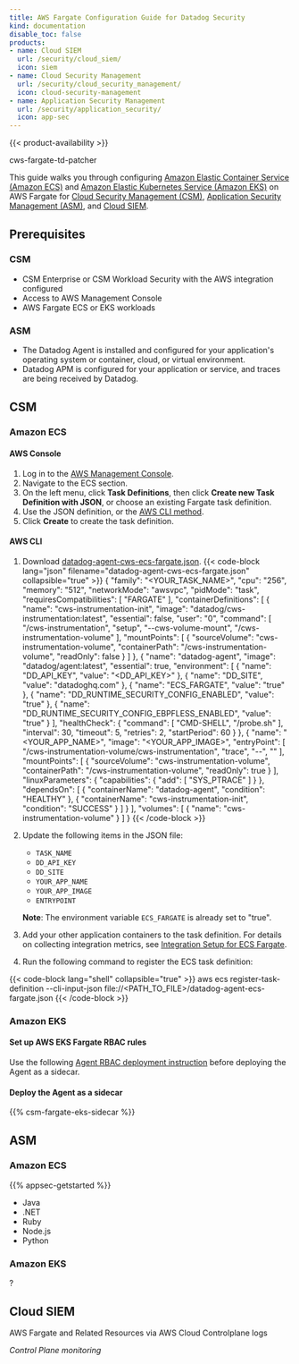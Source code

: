 ```yaml
---
title: AWS Fargate Configuration Guide for Datadog Security
kind: documentation
disable_toc: false
products:
- name: Cloud SIEM
  url: /security/cloud_siem/
  icon: siem
- name: Cloud Security Management
  url: /security/cloud_security_management/
  icon: cloud-security-management
- name: Application Security Management
  url: /security/application_security/
  icon: app-sec
---
```


{{< product-availability >}}

 cws-fargate-td-patcher

This guide walks you through configuring [Amazon Elastic Container Service (Amazon ECS)][1] and [Amazon Elastic Kubernetes Service (Amazon EKS)][2] on AWS Fargate for [Cloud Security Management (CSM)][3], [Application Security Management (ASM)][4], and [Cloud SIEM][5].

## Prerequisites

### CSM

- CSM Enterprise or CSM Workload Security with the AWS integration configured
- Access to AWS Management Console
- AWS Fargate ECS or EKS workloads

### ASM

- The Datadog Agent is installed and configured for your application's operating system or container, cloud, or virtual environment.
- Datadog APM is configured for your application or service, and traces are being received by Datadog.

## CSM

### Amazon ECS

#### AWS Console

1. Log in to the [AWS Management Console][6].
2. Navigate to the ECS section.
3. On the left menu, click **Task Definitions**, then click **Create new Task Definition with JSON**, or choose an existing Fargate task definition.
4. Use the JSON definition, or the [AWS CLI method](#aws-cli).
5. Click **Create** to create the task definition.

#### AWS CLI


1. Download [datadog-agent-cws-ecs-fargate.json][7].
{{< code-block lang="json" filename="datadog-agent-cws-ecs-fargate.json" collapsible="true" >}}
{
    "family": "<YOUR_TASK_NAME>",
    "cpu": "256",
    "memory": "512",
    "networkMode": "awsvpc",
    "pidMode": "task",
    "requiresCompatibilities": [
        "FARGATE"
    ],
    "containerDefinitions": [
        {
            "name": "cws-instrumentation-init",
            "image": "datadog/cws-instrumentation:latest",
            "essential": false,
            "user": "0",
            "command": [
                "/cws-instrumentation",
                "setup",
                "--cws-volume-mount",
                "/cws-instrumentation-volume"
            ],
            "mountPoints": [
                {
                    "sourceVolume": "cws-instrumentation-volume",
                    "containerPath": "/cws-instrumentation-volume",
                    "readOnly": false
                }
            ]
        },
        {
            "name": "datadog-agent",
            "image": "datadog/agent:latest",
            "essential": true,
            "environment": [
                {
                    "name": "DD_API_KEY",
                    "value": "<DD_API_KEY>"
                },
                {
                    "name": "DD_SITE",
                    "value": "datadoghq.com"
                },
                {
                    "name": "ECS_FARGATE",
                    "value": "true"
                },
                {
                    "name": "DD_RUNTIME_SECURITY_CONFIG_ENABLED",
                    "value": "true"
                },
                {
                    "name": "DD_RUNTIME_SECURITY_CONFIG_EBPFLESS_ENABLED",
                    "value": "true"
                }
            ],
            "healthCheck": {
                "command": [
                    "CMD-SHELL",
                    "/probe.sh"
                ],
                "interval": 30,
                "timeout": 5,
                "retries": 2,
                "startPeriod": 60
            }
        },
        {
            "name": "<YOUR_APP_NAME>",
            "image": "<YOUR_APP_IMAGE>",
            "entryPoint": [
                "/cws-instrumentation-volume/cws-instrumentation",
                "trace",
                "--",
                "<ENTRYPOINT>"
            ],
            "mountPoints": [
                {
                    "sourceVolume": "cws-instrumentation-volume",
                    "containerPath": "/cws-instrumentation-volume",
                    "readOnly": true
                }
            ],
            "linuxParameters": {
                "capabilities": {
                    "add": [
                        "SYS_PTRACE"
                    ]
                }
            },
            "dependsOn": [
                {
                    "containerName": "datadog-agent",
                    "condition": "HEALTHY"
                },
                {
                    "containerName": "cws-instrumentation-init",
                    "condition": "SUCCESS"
                }
            ]
        }
    ],
    "volumes": [
        {
            "name": "cws-instrumentation-volume"
        }
    ]
}
{{< /code-block >}}

2. Update the following items in the JSON file:
    - `TASK_NAME`
    - `DD_API_KEY`
    - `DD_SITE`
    - `YOUR_APP_NAME`
    - `YOUR_APP_IMAGE`
    - `ENTRYPOINT`

    **Note**: The environment variable `ECS_FARGATE` is already set to "true".

3. Add your other application containers to the task definition. For details on collecting integration metrics, see [Integration Setup for ECS Fargate][8].
4. Run the following command to register the ECS task definition:

{{< code-block lang="shell" collapsible="true" >}}
aws ecs register-task-definition --cli-input-json file://<PATH_TO_FILE>/datadog-agent-ecs-fargate.json
{{< /code-block >}}

### Amazon EKS

#### Set up AWS EKS Fargate RBAC rules

Use the following [Agent RBAC deployment instruction][6] before deploying the Agent as a sidecar.

#### Deploy the Agent as a sidecar

<!-- To collect data from your AWS Fargate pods, you must run the Agent as a sidecar of your application pod with custom RBAC.

**Note**: If the Agent is running as a sidecar, it can communicate only with containers on the same pod. Run an Agent for every pod you wish to monitor. -->

{{% csm-fargate-eks-sidecar %}}

## ASM

### Amazon ECS

{{% appsec-getstarted %}}

- Java
- .NET
- Ruby
- Node.js
- Python

### Amazon EKS

?

## Cloud SIEM

AWS Fargate and Related Resources via AWS Cloud Controlplane logs

*Control Plane monitoring*

[1]: /integrations/ecs_fargate/
[2]: /integrations/eks_fargate/
[3]: /security/cloud_security_management/
[4]: /security/application_security/
[5]: /security/cloud_siem/
[6]: /integrations/eks_fargate/?tab=manual#aws-eks-fargate-rbac
[7]: /resources/json/datadog-agent-cws-ecs-fargate.json
[8]: /integrations/faq/integration-setup-ecs-fargate/?tab=rediswebui